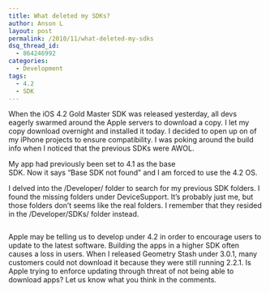 ```yaml
---
title: What deleted my SDKs?
author: Anson L
layout: post
permalink: /2010/11/what-deleted-my-sdks
dsq_thread_id:
  - 864246992
categories:
  - Development
tags:
  - 4.2
  - SDK
---
```

When the iOS 4.2 Gold Master SDK was released yesterday, all devs eagerly swarmed around the Apple servers to download a copy. I let my copy download overnight and installed it today. I decided to open up on of my iPhone projects to ensure compatibility. I was poking around the build info when I noticed that the previous SDKs were AWOL.

<img class="alignleft size-full wp-image-197" title="only ios 4.2" src="https://i1.wp.com/apparentetch.com/wp-content/uploads/2010/11/only-ios-4.2.png?resize=477%2C104" alt="" data-recalc-dims="1" />My app had previously been set to 4.1 as the base  
SDK. Now it says &#8220;Base SDK not found&#8221; and I am forced to use the 4.2 OS.

I delved into the /Developer/ folder to search for my previous SDK folders. I found the missing folders under DeviceSupport. It&#8217;s probably just me, but those folders don&#8217;t seems like the real folders. I remember that they resided in the /Developer/SDKs/ folder instead.

<p style="text-align: center;">
  <!--more Read More → -->
</p>

<img class="alignleft size-full wp-image-198" title="only 4.2 sdk folder" src="https://i1.wp.com/apparentetch.com/wp-content/uploads/2010/11/only-4.2-sdk-folder.png?resize=513%2C169" alt="" data-recalc-dims="1" />

Apple may be telling us to develop under 4.2 in order to encourage users to update to the latest software. Building the apps in a higher SDK often causes a loss in users. When I released Geometry Stash under 3.0.1, many customers could not download it because they were still running 2.2.1. Is Apple trying to enforce updating through threat of not being able to download apps? Let us know what you think in the comments.